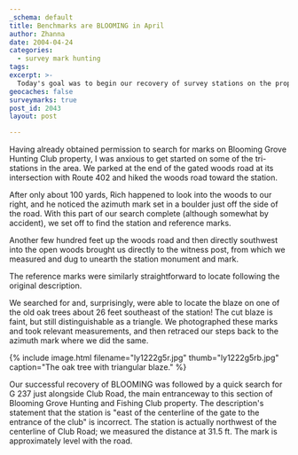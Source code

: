```yaml
---
_schema: default
title: Benchmarks are BLOOMING in April
author: Zhanna
date: 2004-04-24
categories:
  - survey mark hunting
tags:
excerpt: >- 
  Today's goal was to begin our recovery of survey stations on the property of the Blooming Grove Hunting Club: BLOOMING tri-station and G 237. BLOOMING was an interesting recovery because we found the azimuth mark first, quite by accident, on our way to the main station. A rare find was one of the original blazes cut into an old oak tree. 
geocaches: false
surveymarks: true
post_id: 2043
layout: post    

---
```


Having already obtained permission to search for marks on Blooming Grove Hunting Club property, I was anxious to get started on some of the tri-stations in the area. We parked at the end of the gated woods road at its intersection with Route 402 and hiked the woods road toward the station. 

After only about 100 yards, Rich happened to look into the woods to our right, and he noticed the azimuth mark set in a boulder just off the side of the road. With this part of our search complete (although somewhat by accident), we set off to find the station and reference marks. 

Another few hundred feet up the woods road and then directly southwest into the open woods brought us directly to the witness post, from which we measured and dug to unearth the station monument and mark. 

The reference marks were similarly straightforward to locate following the original description. 

We searched for and, surprisingly, were able to locate the blaze on one of the old oak trees about 26 feet southeast of the station! The cut blaze is faint, but still distinguishable as a triangle. We photographed these marks and took relevant measurements, and then retraced our steps back to the azimuth mark where we did the same.

{% include image.html filename="ly1222g5r.jpg" thumb="ly1222g5rb.jpg" caption="The oak tree with triangular blaze." %}

Our successful recovery of BLOOMING was followed by a quick search for G 237 just alongside Club Road, the main entranceway to this section of Blooming Grove Hunting and Fishing Club property. The description's statement that the station is "east of the centerline of the gate to the entrance of the club" is incorrect. The station is actually northwest of the centerline of Club Road; we measured the distance at 31.5 ft. The mark is approximately level with the road.